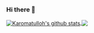 ### Hi there 👋


<a href="https://github.com/karomatulloh/github-readme-stats">
  <img align="center" src="https://github-readme-stats.vercel.app/api?username=karomatulloh&include_all_commits=true&line_height=20&show_icons=true&theme=cobalt" alt="Karomatulloh's github stats" />
</a>

<a href="https://github.com/karomatulloh/github-readme-stats">
  <img align="center" src="https://github-readme-stats.vercel.app/api/top-langs/?username=karomatulloh&layout=compact&theme=cobalt" />
</a>

<!--
**lutfiddin-ux/lutfiddin-ux** is a ✨ _special_ ✨ repository because its `README.md` (this file) appears on your GitHub profile.

Here are some ideas to get you started:

- 🔭 I’m currently working on ...
- 🌱 I’m currently learning ...
- 👯 I’m looking to collaborate on ...
- 🤔 I’m looking for help with ...
- 💬 Ask me about ...
- 📫 How to reach me: ...
- 😄 Pronouns: ...
- ⚡ Fun fact: ...
-->
